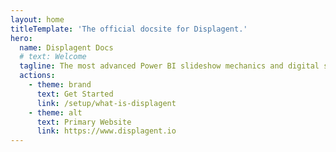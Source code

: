 ```yaml
---
layout: home
titleTemplate: 'The official docsite for Displagent.'
hero:
  name: Displagent Docs
  # text: Welcome
  tagline: The most advanced Power BI slideshow mechanics and digital signage software in the Power BI ecosystem.
  actions:
    - theme: brand
      text: Get Started
      link: /setup/what-is-displagent
    - theme: alt
      text: Primary Website
      link: https://www.displagent.io
---
```

